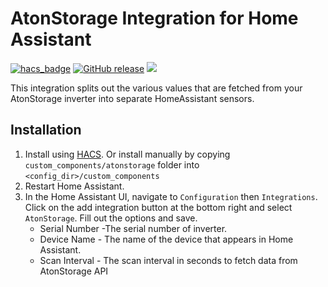 # AtonStorage Integration for Home Assistant

[![hacs_badge](https://img.shields.io/badge/HACS-Default-orange.svg)](https://github.com/hacs/integration)
[![GitHub release](https://img.shields.io/github/release/wilds/hass-atonstorage.svg)](https://GitHub.com/wilds/hass-atonstorage/releases/)
![](https://img.shields.io/badge/dynamic/json?color=41BDF5&logo=home-assistant&label=integration%20usage&suffix=%20installs&cacheSeconds=15600&url=https://analytics.home-assistant.io/custom_integrations.json&query=$.hass-atonstorage.total)

This integration splits out the various values that are fetched from your
AtonStorage inverter into separate HomeAssistant sensors.

## Installation

1. Install using [HACS](https://github.com/custom-components/hacs). Or install manually by copying `custom_components/atonstorage` folder into `<config_dir>/custom_components`
2. Restart Home Assistant.
3. In the Home Assistant UI, navigate to `Configuration` then `Integrations`. Click on the add integration button at the bottom right and select `AtonStorage`. Fill out the options and save.
   - Serial Number -The serial number of inverter.
   - Device Name - The name of the device that appears in Home Assistant.
   - Scan Interval - The scan interval in seconds to fetch data from AtonStorage API
